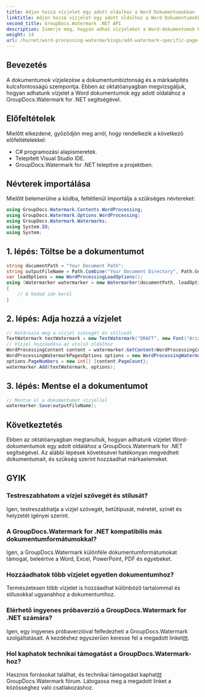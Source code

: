 ```yaml
---
title: Adjon hozzá vízjelet egy adott oldalhoz a Word Dokumentumokban
linktitle: Adjon hozzá vízjelet egy adott oldalhoz a Word Dokumentumokban
second_title: GroupDocs.Watermark .NET API
description: Ismerje meg, hogyan adhat vízjeleket a Word-dokumentumok bizonyos oldalaihoz a GroupDocs Watermark for .NET segítségével. Védje meg tartalmait erőfeszítés nélkül.
weight: 14
url: /hu/net/word-processing-watermarkings/add-watermark-specific-page-word-docs/
---
```

## Bevezetés
A dokumentumok vízjelezése a dokumentumbiztonság és a márkaépítés kulcsfontosságú szempontja. Ebben az oktatóanyagban megvizsgáljuk, hogyan adhatunk vízjelet a Word dokumentumok egy adott oldalához a GroupDocs.Watermark for .NET segítségével.
## Előfeltételek
Mielőtt elkezdené, győződjön meg arról, hogy rendelkezik a következő előfeltételekkel:
- C# programozási alapismeretek.
- Telepített Visual Studio IDE.
- GroupDocs.Watermark for .NET telepítve a projektben.

## Névterek importálása
Mielőtt belemerülne a kódba, feltétlenül importálja a szükséges névtereket:
```csharp
using GroupDocs.Watermark.Contents.WordProcessing;
using GroupDocs.Watermark.Options.WordProcessing;
using GroupDocs.Watermark.Watermarks;
using System.IO;
using System;
```
## 1. lépés: Töltse be a dokumentumot
```csharp
string documentPath = "Your Document Path";
string outputFileName = Path.Combine("Your Document Directory", Path.GetFileName(documentPath));
var loadOptions = new WordProcessingLoadOptions();
using (Watermarker watermarker = new Watermarker(documentPath, loadOptions))
{
    // A kódod ide kerül
}
```
## 2. lépés: Adja hozzá a vízjelet
```csharp
// Határozza meg a vízjel szövegét és stílusát
TextWatermark textWatermark = new TextWatermark("DRAFT", new Font("Arial", 42));
// Vízjel hozzáadása az utolsó oldalhoz
WordProcessingContent content = watermarker.GetContent<WordProcessingContent>();
WordProcessingWatermarkPagesOptions options = new WordProcessingWatermarkPagesOptions();
options.PageNumbers = new int[] {content.PageCount};
watermarker.Add(textWatermark, options);
```
## 3. lépés: Mentse el a dokumentumot
```csharp
// Mentse el a dokumentumot vízjellel
watermarker.Save(outputFileName);
```

## Következtetés
Ebben az oktatóanyagban megtanultuk, hogyan adhatunk vízjelet Word-dokumentumok egy adott oldalához a GroupDocs.Watermark for .NET segítségével. Az alábbi lépések követésével hatékonyan megvédheti dokumentumait, és szükség szerint hozzáadhat márkaelemeket.
## GYIK
### Testreszabhatom a vízjel szövegét és stílusát?
Igen, testreszabhatja a vízjel szövegét, betűtípusát, méretét, színét és helyzetét igényei szerint.
### A GroupDocs.Watermark for .NET kompatibilis más dokumentumformátumokkal?
Igen, a GroupDocs.Watermark különféle dokumentumformátumokat támogat, beleértve a Word, Excel, PowerPoint, PDF és egyebeket.
### Hozzáadhatok több vízjelet egyetlen dokumentumhoz?
Természetesen több vízjelet is hozzáadhat különböző tartalommal és stílusokkal ugyanahhoz a dokumentumhoz.
### Elérhető ingyenes próbaverzió a GroupDocs.Watermark for .NET számára?
 Igen, egy ingyenes próbaverzióval felfedezheti a GroupDocs.Watermark szolgáltatásait. A kezdéshez egyszerűen keresse fel a megadott linket[itt](https://releases.groupdocs.com/).
### Hol kaphatok technikai támogatást a GroupDocs.Watermark-hoz?
 Hasznos forrásokat találhat, és technikai támogatást kaphat[itt](https://forum.groupdocs.com/c/watermark/19) GroupDocs.Watermark fórum. Látogassa meg a megadott linket a közösséghez való csatlakozáshoz.